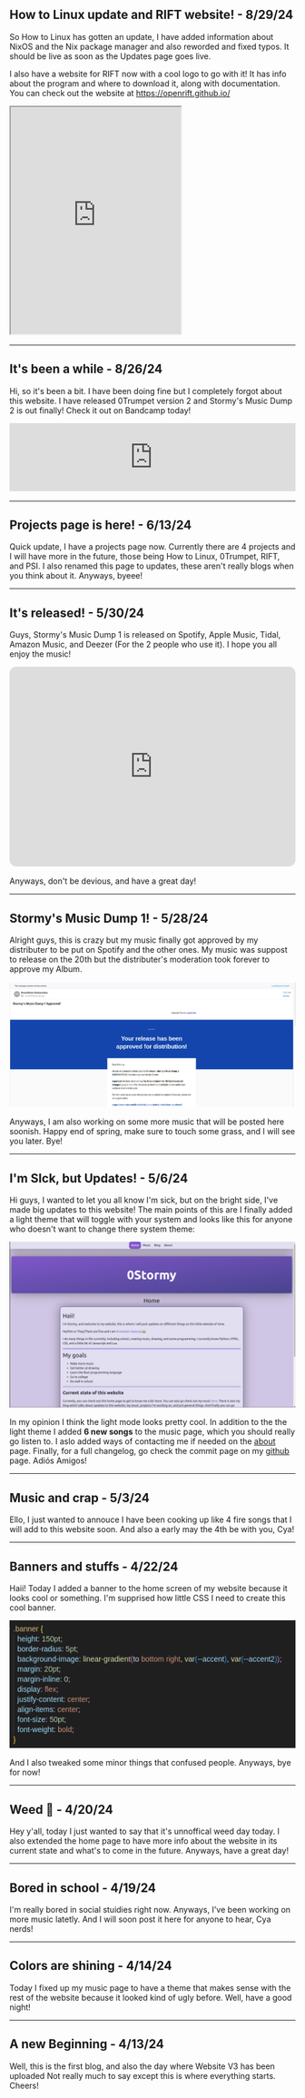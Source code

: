 ## How to Linux update and RIFT website! - 8/29/24

So How to Linux has gotten an update, I have added information about NixOS and the Nix package manager and also reworded and fixed typos. It should be live as soon as the Updates page goes live.

I also have a website for RIFT now with a cool logo to go with it! It has info about the program and where to download it, along with documentation. You can check out the website at https://openrift.github.io/

<iframe src="https://openrift.github.io/" height="400"></iframe>

<hr>

## It's been a while - 8/26/24

Hi, so it's been a bit. I have been doing fine but I completely forgot about this website. I have released 0Trumpet version 2 and Stormy's Music Dump 2 is out finally! Check it out on Bandcamp today!

<iframe style="border: 0; width: 100%; height: 120px;" src="https://bandcamp.com/EmbeddedPlayer/album=1272783063/size=large/bgcol=333333/linkcol=9a64ff/tracklist=false/artwork=small/transparent=true/" seamless><a href="https://0stormy.bandcamp.com/album/stormys-music-dump-2">Stormy&#39;s Music Dump 2 by 0Stormy</a></iframe>

<hr>

## Projects page is here! - 6/13/24

Quick update, I have a projects page now. Currently there are 4 projects and I will have more in the future, those being How to Linux, 0Trumpet, RIFT, and PSI. I also renamed this page to updates, these aren't really blogs when you think about it. Anyways, byeee!

<hr>

## It's released! - 5/30/24

Guys, Stormy's Music Dump 1 is released on Spotify, Apple Music, Tidal, Amazon Music, and Deezer (For the 2 people who use it). I hope you all enjoy the music!

<iframe style="border-radius:12px" src="https://open.spotify.com/embed/album/5C4p8nWI1p52RZKpYqf2kk?utm_source=generator" width="100%" height="352" frameBorder="0" allowfullscreen="" allow="autoplay; clipboard-write; encrypted-media; fullscreen; picture-in-picture" loading="lazy"></iframe>

Anyways, don't be devious, and have a great day!

<hr>

## Stormy's Music Dump 1! - 5/28/24
Alright guys, this is crazy but my music finally got approved by my distributer to be put on Spotify and the other ones. My music was suppost to release on the 20th but the distributer's moderation took forever to approve my Album.

<img src="assets/markdown/blog/52824/Approved.png">

Anyways, I am also working on some more music that will be posted here soonish. Happy end of spring, make sure to touch some grass, and I will see you later. Bye!

<hr>

## I'm SIck, but Updates! - 5/6/24
Hi guys, I wanted to let you all know I'm sick, but on the bright side, I've made big updates to this website! The main points of this are I finally added a light theme that will toggle with your system and looks like this for anyone who doesn't want to change there system theme:

<img src="assets/markdown/blog/50624/lightTheme.png">

In my opinion I think the light mode looks pretty cool. In addition to the the light theme I added **6 new songs** to the music page, which you should really go listen to. I aslo added ways of contacting me if needed on the <a href="about.html">about</a> page. Finally, for a full changelog, go check the commit page on my <a href="https://github.com/0hStormy/0hStormy.github.io/commits/main/">github</a> page. Adiós Amigos!

<hr>

## Music and crap - 5/3/24
Ello, I just wanted to annouce I have been cooking up like 4 fire songs that I will add to this website soon. And also a early may the 4th be with you, Cya!

<hr>

## Banners and stuffs - 4/22/24
Haii! Today I added a banner to the home screen of my website because it looks cool or something. I'm supprised how little CSS I need to create this cool banner.

<img src="assets/markdown/blog/42224/averagecss.png">

And I also tweaked some minor things that confused people. Anyways, bye for now!

<hr>

## Weed 🤤 - 4/20/24
Hey y'all, today I just wanted to say that it's unnoffical weed day today. I also extended the home page to have more info about the website in its current state and what's to come in the future. Anyways, have a great day!

<hr>

## Bored in school - 4/19/24
I'm really bored in social stuidies right now. Anyways, I've been working on more music latetly. And I will soon post it here for anyone to hear, Cya nerds!

<hr>

## Colors are shining - 4/14/24
Today I fixed up my music page to have a theme that makes sense with the rest of the website because it looked kind of ugly before. Well, have a good night!

<hr>

## A new Beginning - 4/13/24
Well, this is the first blog, and also the day where Website V3 has been uploaded Not really much to say except this is where everything starts. Cheers!
